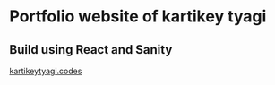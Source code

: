 # Portfolio website of kartikey tyagi
## Build using React and Sanity

[kartikeytyagi.codes](https://kartikey-tyagi.web.app/)
